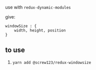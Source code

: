 use with `redux-dynamic-modules`

give:

```
windowSize : {
	width, height, position
}
```

## to use

1. `yarn add @screw123/redux-windowsize`
